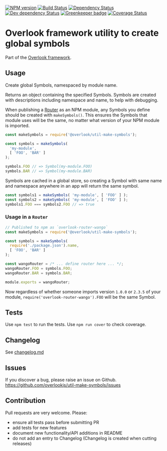 [![NPM version](https://img.shields.io/npm/v/@overlook/util-make-symbols.svg)](https://www.npmjs.com/package/@overlook/util-make-symbols)
[![Build Status](https://img.shields.io/travis/overlookjs/util-make-symbols/master.svg)](http://travis-ci.org/overlookjs/util-make-symbols)
[![Dependency Status](https://img.shields.io/david/overlookjs/util-make-symbols.svg)](https://david-dm.org/overlookjs/util-make-symbols)
[![Dev dependency Status](https://img.shields.io/david/dev/overlookjs/util-make-symbols.svg)](https://david-dm.org/overlookjs/util-make-symbols)
[![Greenkeeper badge](https://badges.greenkeeper.io/overlookjs/util-make-symbols.svg)](https://greenkeeper.io/)
[![Coverage Status](https://img.shields.io/coveralls/overlookjs/util-make-symbols/master.svg)](https://coveralls.io/r/overlookjs/util-make-symbols)

# Overlook framework utility to create global symbols

Part of the [Overlook framework](https://overlookjs.github.io/).

## Usage

Create global Symbols, namespaced by module name.

Returns an object containing the specified Symbols. Symbols are created with descriptions including namespace and name, to help with debugging.

When publishing a [Router](https://www.npmjs.com/package/@overlook/router) as an NPM module, any Symbols you define should be created with `makeSymbols()`. This ensures the Symbols that module uses will be the same, no matter what version of your NPM module is imported.

```js
const makeSymbols = require('@overlook/util-make-symbols');

const symbols = makeSymbols(
  'my-module',
  [ 'FOO', 'BAR' ]
);

symbols.FOO // => Symbol(my-module.FOO)
symbols.BAR // => Symbol(my-module.BAR)
```

Symbols are cached in a global store, so creating a Symbol with same name and namespace anywhere in an app will return the same symbol.

```js
const symbols1 = makeSymbols( 'my-module', [ 'FOO' ] );
const symbols2 = makeSymbols( 'my-module', [ 'FOO' ] );
symbols1.FOO === symbols2.FOO // => true
```

### Usage in a `Router`

```js
// Published to npm as `overlook-router-wango`
const makeSymbols = require('@overlook/util-make-symbols');

const symbols = makeSymbols(
  require('./package.json').name,
  [ 'FOO', 'BAR' ]
);

const wangoRouter = /* ... define router here ... */;
wangoRouter.FOO = symbols.FOO;
wangoRouter.BAR = symbols.BAR;

module.exports = wangoRouter;
```

Now regardless of whether someone imports version `1.0.0` or `2.3.5` of your module, `require('overlook-router-wango').FOO` will be the same Symbol.

## Tests

Use `npm test` to run the tests. Use `npm run cover` to check coverage.

## Changelog

See [changelog.md](https://github.com/overlookjs/util-make-symbols/blob/master/changelog.md)

## Issues

If you discover a bug, please raise an issue on Github. https://github.com/overlookjs/util-make-symbols/issues

## Contribution

Pull requests are very welcome. Please:

* ensure all tests pass before submitting PR
* add tests for new features
* document new functionality/API additions in README
* do not add an entry to Changelog (Changelog is created when cutting releases)

